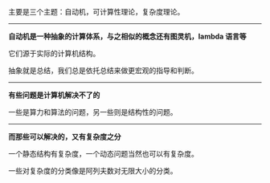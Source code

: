 主要是三个主题：自动机，可计算性理论，复杂度理论。

---
**自动机是一种抽象的计算体系，与之相似的概念还有图灵机，lambda 语言等**

它们源于实际的计算机结构。

抽象就是总结，我们总是依托总结来做更宏观的指导和判断。

---
**有些问题是计算机解决不了的**

一些是算力和算法的问题，另一些则是结构性的问题。

---
**而那些可以解决的，又有复杂度之分**

一个静态结构有复杂度，一个动态问题当然也可以有复杂度。

一些对复杂度的分类像是阿列夫数对无限大小的分类。
